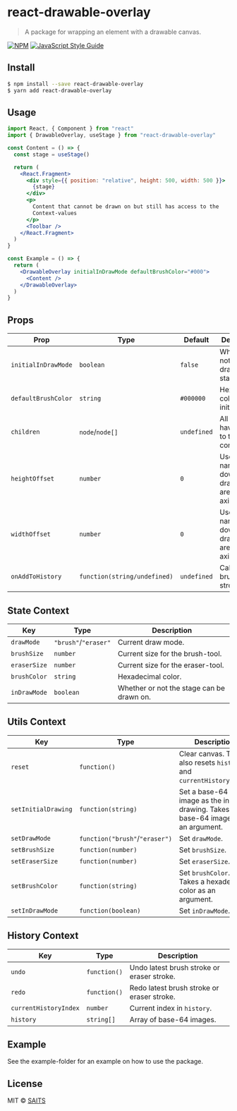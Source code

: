 # react-drawable-overlay

> A package for wrapping an element with a drawable canvas.

[![NPM](https://img.shields.io/npm/v/react-drawable-overlay.svg)](https://www.npmjs.com/package/react-drawable-overlay) [![JavaScript Style Guide](https://img.shields.io/badge/code_style-standard-brightgreen.svg)](https://standardjs.com)

## Install

```bash
$ npm install --save react-drawable-overlay
$ yarn add react-drawable-overlay
```

## Usage

```jsx
import React, { Component } from "react"
import { DrawableOverlay, useStage } from "react-drawable-overlay"

const Content = () => {
  const stage = useStage()

  return (
    <React.Fragment>
      <div style={{ position: "relative", height: 500, width: 500 }}>
        {stage}
      </div>
      <p>
        Content that cannot be drawn on but still has access to the
        Context-values
      </p>
      <Toolbar />
    </React.Fragment>
  )
}

const Example = () => {
  return (
    <DrawableOverlay initialInDrawMode defaultBrushColor="#000">
      <Content />
    </DrawableOverlay>
  )
}
```

## Props

<!-- This table was generated via http://www.tablesgenerator.com/markdown_tables -->

| Prop                | Type                         | Default     | Description                                  |
| ------------------- | ---------------------------- | ----------- | -------------------------------------------- |
| `initialInDrawMode` | `boolean`                    | `false`     | Whether or not you can draw on the stage.    |
| `defaultBrushColor` | `string`                     | `#000000`   | Hexadecimal color on the initial render.     |
| `children`          | `node`/`node[]`              | `undefined` | All children have access to the context.     |
| `heightOffset`      | `number`                     | `0`         | Used to narrow down drawable area in y-axis. |
| `widthOffset`       | `number`                     | `0`         | Used to narrow down drawable area in x-axis. |
| `onAddToHistory`    | `function(string/undefined)` | `undefined` | Callback on brush stroke.                    |

## State Context

<!-- This table was generated via http://www.tablesgenerator.com/markdown_tables -->

| Key          | Type                 | Description                               |
| ------------ | -------------------- | ----------------------------------------- |
| `drawMode`   | `"brush"`/`"eraser"` | Current draw mode.                        |
| `brushSize`  | `number`             | Current size for the brush-tool.          |
| `eraserSize` | `number`             | Current size for the eraser-tool.         |
| `brushColor` | `string`             | Hexadecimal color.                        |
| `inDrawMode` | `boolean`            | Whether or not the stage can be drawn on. |

## Utils Context

| Key                 | Type                           | Description                                                                       |
| ------------------- | ------------------------------ | --------------------------------------------------------------------------------- |
| `reset`             | `function()`                   | Clear canvas. This also resets `history` and `currentHistoryIndex`.               |
| `setInitialDrawing` | `function(string)`             | Set a base-64 image as the initial drawing. Takes a base-64 image as an argument. |
| `setDrawMode`       | `function("brush"`/`"eraser")` | Set `drawMode`.                                                                   |
| `setBrushSize`      | `function(number)`             | Set `brushSize`.                                                                  |
| `setEraserSize`     | `function(number)`             | Set `eraserSize`.                                                                 |
| `setBrushColor`     | `function(string)`             | Set `brushColor`. Takes a hexadecimal color as an argument.                       |
| `setInDrawMode`     | `function(boolean)`            | Set `inDrawMode`.                                                                 |

## History Context

| Key                   | Type         | Description                                |
| --------------------- | ------------ | ------------------------------------------ |
| `undo`                | `function()` | Undo latest brush stroke or eraser stroke. |
| `redo`                | `function()` | Redo latest brush stroke or eraser stroke. |
| `currentHistoryIndex` | `number`     | Current index in `history`.                |
| `history`             | `string[]`   | Array of base-64 images.                   |

## Example

See the example-folder for an example on how to use the package.

## License

MIT © [SAITS](https://github.com/SAITS)
